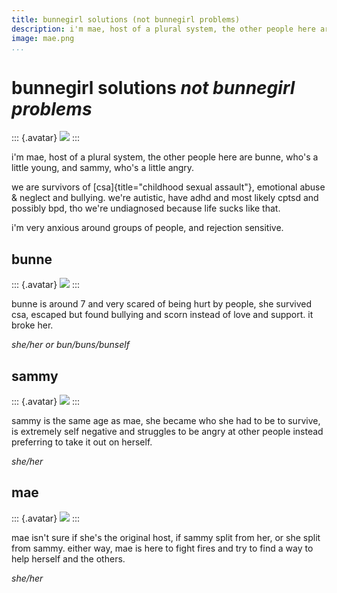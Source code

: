 ```yaml
---
title: bunnegirl solutions (not bunnegirl problems)
description: i'm mae, host of a plural system, the other people here are bunne, who's a little young, and sammy, who's a little angry.
image: mae.png
...
```


# bunnegirl solutions *not bunnegirl problems*

::: {.avatar}
<img src="mae.png">
:::

i'm mae, host of a plural system, the other people here are bunne, who's a little young, and sammy, who's a little angry.

we are survivors of [csa]{title="childhood sexual assault"}, emotional abuse & neglect and bullying. we're autistic, have adhd and most likely cptsd and possibly bpd, tho we're undiagnosed because life sucks like that.

i'm very anxious around groups of people, and rejection sensitive.


## bunne

::: {.avatar}
<img src="bunne.png">
:::

bunne is around 7 and very scared of being hurt by people, she survived csa, escaped but found bullying and scorn instead of love and support. it broke her.

*she/her or bun/buns/bunself*


## sammy

::: {.avatar}
<img src="sammy.png">
:::

sammy is the same age as mae, she became who she had to be to survive, is extremely self negative and struggles to be angry at other people instead preferring to take it out on herself.

*she/her*


## mae

::: {.avatar}
<img src="mae.png">
:::

mae isn't sure if she's the original host, if sammy split from her, or she split from sammy. either way, mae is here to fight fires and try to find a way to help herself and the others.

*she/her*